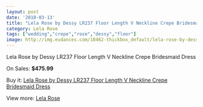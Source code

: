 ```yaml
---
layout: post
date: '2018-03-13'
title: "Lela Rose by Dessy LR237 Floor Length V Neckline Crepe Bridesmaid Dress"
category: Lela Rose
tags: ["wedding","crepe","rose","dessy","floor"]
image: http://img.eudances.com/18462-thickbox_default/lela-rose-by-dessy-lr237-floor-length-v-neckline-crepe-bridesmaid-dress.jpg
---
```

Lela Rose by Dessy LR237 Floor Length V Neckline Crepe Bridesmaid Dress

On Sales: **$475.99**
<a href="https://www.eudances.com/en/lela-rose/5447-lela-rose-by-dessy-lr237-floor-length-v-neckline-crepe-bridesmaid-dress.html"><amp-img layout="responsive" width="600" height="600" src="//img.eudances.com/18462-thickbox_default/lela-rose-by-dessy-lr237-floor-length-v-neckline-crepe-bridesmaid-dress.jpg" alt="Lela Rose by Dessy LR237 Floor Length V Neckline Crepe Bridesmaid Dress 0" /></a>
<a href="https://www.eudances.com/en/lela-rose/5447-lela-rose-by-dessy-lr237-floor-length-v-neckline-crepe-bridesmaid-dress.html"><amp-img layout="responsive" width="600" height="600" src="//img.eudances.com/18463-thickbox_default/lela-rose-by-dessy-lr237-floor-length-v-neckline-crepe-bridesmaid-dress.jpg" alt="Lela Rose by Dessy LR237 Floor Length V Neckline Crepe Bridesmaid Dress 1" /></a>

Buy it: [Lela Rose by Dessy LR237 Floor Length V Neckline Crepe Bridesmaid Dress](https://www.eudances.com/en/lela-rose/5447-lela-rose-by-dessy-lr237-floor-length-v-neckline-crepe-bridesmaid-dress.html "Lela Rose by Dessy LR237 Floor Length V Neckline Crepe Bridesmaid Dress")

View more: [Lela Rose](https://www.eudances.com/en/96-lela-rose "Lela Rose")